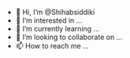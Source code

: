 - 👋 Hi, I’m @Shihabsiddiki
- 👀 I’m interested in ...
- 🌱 I’m currently learning ...
- 💞️ I’m looking to collaborate on ...
- 📫 How to reach me ...

<!---
Shihabsiddiki/Shihabsiddiki is a ✨ special ✨ repository because its `README.md` (this file) appears on your GitHub profile.
You can click the Preview link to take a look at your changes.
--->
